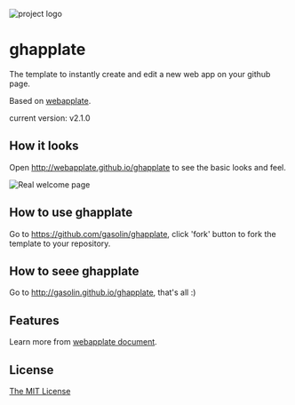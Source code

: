 ![project logo](https://raw.github.com/webapplate/ghapplate/gh-pages/public/style/icons/icon128.png) 

# ghapplate 

The template to instantly create and edit a new web app on your github page.

Based on [webapplate](http://webapplate.github.io/).

current version: v2.1.0

## How it looks

Open http://webapplate.github.io/ghapplate to see the basic looks and feel.

![Real welcome page](http://i.imgur.com/8AGwXCG.png)

## How to use ghapplate

Go to https://github.com/gasolin/ghapplate, click 'fork' button to fork the template to your repository.

## How to seee ghapplate

Go to http://gasolin.github.io/ghapplate, that's all :)

## Features

Learn more from [webapplate document](https://github.com/webapplate/webapplate/wiki).

## License

[The MIT License](http://opensource.org/licenses/MIT)
